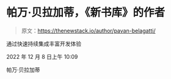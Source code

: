 # 帕万·贝拉加蒂，《新书库》的作者

> 原文：<https://thenewstack.io/author/pavan-belagatti/>

通过快速持续集成丰富开发体验

2022 年 12 月 8 日上午 10:09

帕万·贝拉加蒂